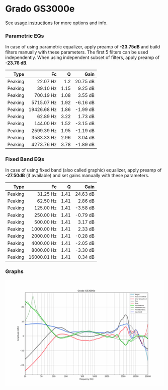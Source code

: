 # Grado GS3000e
See [usage instructions](https://github.com/jaakkopasanen/AutoEq#usage) for more options and info.

### Parametric EQs
In case of using parametric equalizer, apply preamp of **-23.75dB** and build filters manually
with these parameters. The first 5 filters can be used independently.
When using independent subset of filters, apply preamp of **-23.76 dB**.

| Type    | Fc          |    Q | Gain     |
|--------:|------------:|-----:|---------:|
| Peaking | 22.07 Hz    | 1.2  | 20.75 dB |
| Peaking | 39.10 Hz    | 1.15 | 9.25 dB  |
| Peaking | 700.19 Hz   | 1.08 | 3.55 dB  |
| Peaking | 5715.07 Hz  | 1.92 | -6.16 dB |
| Peaking | 19426.68 Hz | 1.86 | -1.99 dB |
| Peaking | 62.89 Hz    | 3.22 | 1.73 dB  |
| Peaking | 144.00 Hz   | 1.52 | -3.15 dB |
| Peaking | 2599.39 Hz  | 1.95 | -1.19 dB |
| Peaking | 3583.33 Hz  | 2.96 | 3.04 dB  |
| Peaking | 4273.76 Hz  | 3.78 | -1.89 dB |

### Fixed Band EQs
In case of using fixed band (also called graphic) equalizer, apply preamp of **-27.50dB**
(if available) and set gains manually with these parameters.

| Type    | Fc          |    Q | Gain     |
|--------:|------------:|-----:|---------:|
| Peaking | 31.25 Hz    | 1.41 | 24.63 dB |
| Peaking | 62.50 Hz    | 1.41 | 2.86 dB  |
| Peaking | 125.00 Hz   | 1.41 | -3.58 dB |
| Peaking | 250.00 Hz   | 1.41 | -0.79 dB |
| Peaking | 500.00 Hz   | 1.41 | 3.17 dB  |
| Peaking | 1000.00 Hz  | 1.41 | 2.33 dB  |
| Peaking | 2000.00 Hz  | 1.41 | -0.28 dB |
| Peaking | 4000.00 Hz  | 1.41 | -2.05 dB |
| Peaking | 8000.00 Hz  | 1.41 | -3.30 dB |
| Peaking | 16000.01 Hz | 1.41 | 0.34 dB  |

### Graphs
![](./Grado%20GS3000e.png)